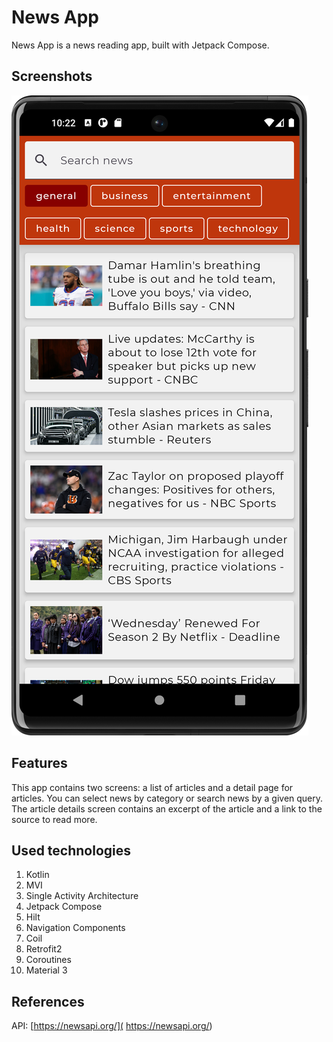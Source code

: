 # News App

News App is a news reading app, built with Jetpack Compose. 

## Screenshots
![This is an image](https://github.com/gaidaianastasiia/Android_05_News-App/blob/master/screenshots/Home_screen.png)

## Features
This app contains two screens: a list of articles and a detail page for articles. You can select news by category or search news by a given query. The article details screen contains an excerpt of the article and a link to the source to read more.

## Used technologies
1. Kotlin
2. MVI
3. Single Activity Architecture
4. Jetpack Compose
5. Hilt
6. Navigation Components
7. Coil
8. Retrofit2
9. Coroutines
10. Material 3

## References
API: [https://newsapi.org/]( https://newsapi.org/)
